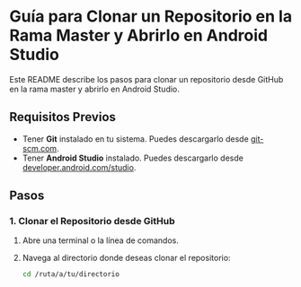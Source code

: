 # Guía para Clonar un Repositorio en la Rama Master y Abrirlo en Android Studio

Este README describe los pasos para clonar un repositorio desde GitHub en la rama master y abrirlo en Android Studio.

## Requisitos Previos

- Tener **Git** instalado en tu sistema. Puedes descargarlo desde [git-scm.com](https://git-scm.com).
- Tener **Android Studio** instalado. Puedes descargarlo desde [developer.android.com/studio](https://developer.android.com/studio).

## Pasos

### 1. Clonar el Repositorio desde GitHub

1. Abre una terminal o la línea de comandos.
2. Navega al directorio donde deseas clonar el repositorio:
   
   ```bash
   cd /ruta/a/tu/directorio
